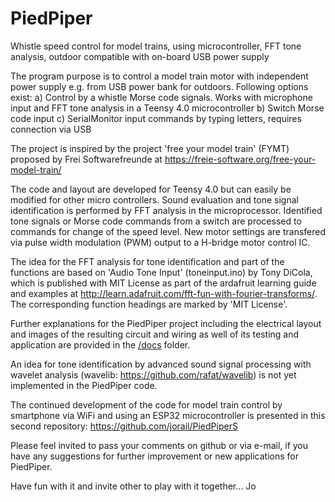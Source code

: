 # PiedPiper
Whistle speed control for model trains, using microcontroller, FFT tone analysis, outdoor compatible with on-board USB power supply 

The program purpose is to control a model train motor with independent power supply e.g. from USB power bank for outdoors. 
Following options exist:
a) Control by a whistle Morse code signals. Works with microphone input and FFT tone analysis in a Teensy 4.0 microcontroller
b) Switch Morse code input
c) SerialMonitor input commands by typing letters, requires connection via USB

The project is inspired by the project 'free your model train' (FYMT) proposed by Frei Softwarefreunde
at https://freie-software.org/free-your-model-train/

The code and layout are developed for Teensy 4.0 but can easily be modified for other micro controllers.
Sound evaluation and tone signal identification is performed by FFT analysis in the microprocessor.
Identified tone signals or Morse code commands from a switch are processed to commands for change of 
the speed level. New motor settings are transfered via pulse width modulation (PWM) output 
to a H-bridge motor control IC.

The idea for the FFT analysis for tone identification and part of the functions are based on 'Audio Tone Input' 
(toneinput.ino) by Tony DiCola, which is published with MIT License as part of the ardafruit 
learning guide and examples at http://learn.adafruit.com/fft-fun-with-fourier-transforms/. The corresponding 
function headings are marked by 'MIT License'.

Further explanations for the PiedPiper project including the electrical layout and images of the resulting 
circuit and wiring as well of its testing and application are provided in the [/docs](docs/)
folder.

An idea for tone identification by advanced sound signal processing with wavelet analysis 
(wavelib: https://github.com/rafat/wavelib) is not yet implemented in the PiedPiper code.

The continued development of the code for model train control by smartphone via WiFi and using an ESP32 
microcontroller is presented in this second repository: https://github.com/jorail/PiedPiperS

Please feel invited to pass your comments on github or via e-mail, if you have any suggestions for further 
improvement or new applications for PiedPiper.

Have fun with it and invite other to play with it together... Jo
